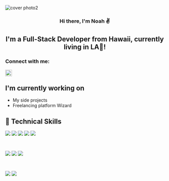 ![cover photo2](https://user-images.githubusercontent.com/103915733/184403211-ed3abe61-5b85-4415-b8a5-043a12022f4a.jpg)

<h3 align="center">
Hi there, I'm Noah</a> ✌️
</h3>

<h2 align="center">
I'm a Full-Stack Developer from Hawaii, currently living in LA🌴!
</h2> 


###  Connect with me:

<a href="https://www.linkedin.com/in/noah-choi/"><img align="left" src="https://raw.githubusercontent.com/yushi1007/yushi1007/main/images/linkedin.svg" alt="Noah | LinkedIn" width="21px"/></a>


</br>

##  I'm currently working on

- My side projects
- Freelancing platform Wizard


## 💼 Technical Skills

![](https://img.shields.io/badge/Code-React-informational?style=flat&logo=react&color=61DAFB)
![](https://img.shields.io/badge/Code-JavaScript-informational?style=flat&logo=JavaScript&color=F7DF1E)
![](https://img.shields.io/badge/Code-HTML5-informational?style=flat&logo=HTML5&color=E34F26)
![](https://img.shields.io/badge/Code-PostgreSQL-informational?style=flat&logo=PostgreSQL&color=336791)
![](https://img.shields.io/badge/Code-SQLite-informational?style=flat&logo=SQLite&color=003B57)

</br>

![](https://img.shields.io/badge/Style-Bootstrap-informational?style=flat&logo=Bootstrap&color=7952B3)
![](https://img.shields.io/badge/Style-CSS3-informational?style=flat&logo=CSS3&color=1572B6)
![](https://img.shields.io/badge/Style-styled--components-informational?style=flat&logo=styled-components&color=DB7093)


</br>


![](https://img.shields.io/badge/Tools-Git-informational?style=flat&logo=Git&color=F05032)
![](https://img.shields.io/badge/Tools-GitHub-informational?style=flat&logo=GitHub&color=181717)

